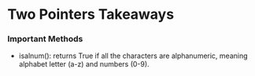 # Two Pointers Takeaways

### Important Methods
- isalnum(): returns True if all the characters are alphanumeric, meaning alphabet letter (a-z) and numbers (0-9).
